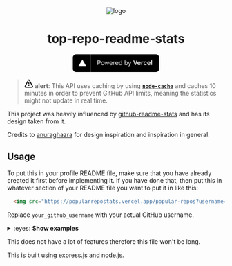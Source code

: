 <div align=center>
  <img src="https://cdn.icon-icons.com/icons2/903/PNG/512/stats_icon-icons.com_69449.png" alt="logo"/>

# top-repo-readme-stats  
<a href="https://vercel.com">
  <img src="powered-by-vercel.svg" alt="vercel logo" width="200" />
</a>

</div>

  > <img src="alert.svg" alt="icon" width="20" />  **alert**:
  > This API uses caching by using [**`node-cache`**](https://github.com/node-cache/node-cache) and caches 10 minutes in order to prevent GitHub API limits, meaning the statistics might not update in real time.

This project was heavily influenced by [github-readme-stats](https://github.com/anuraghazra/github-readme-stats/tree/master) and has its design taken from it.

Credits to [anuraghazra](https://github.com/anuraghazra) for design inspiration and inspiration in general.

## Usage

To put this in your profile README file, make sure that you have already created it first before implementing it. If you have done that, then put this in whatever section of your README file you want to put it in like this:

```html
  <img src="https://popularrepostats.vercel.app/popular-repos?username=your_github_username" alt="most popular repositories"/>
```

Replace `your_github_username` with your actual GitHub username.

<details>
<summary>:eyes: <strong>Show examples</strong></summary>

![GitHub popular repo linuxfandudeguy](https://popularrepostats.vercel.app/popular-repos?username=linuxfandudeguy)
![GitHub popular repo 2.0 octocat](https://popularrepostats.vercel.app/popular-repos?username=octocat)
![GitHub popular repo 3.0 tandpfun](https://popularrepostats.vercel.app/popular-repos?username=tandpfun)
![GitHub popular repo 4.0 github](https://popularrepostats.vercel.app/popular-repos?username=github)
</details>

This does not have a lot of features therefore this file won't be long.

This is built using express.js and node.js.
